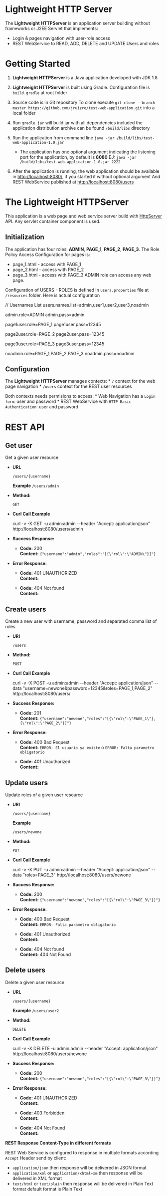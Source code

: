# Lightweight HTTP Server
The **Lightweight HTTPServer** is an application server building without frameworks or J2EE Servlet that implements:
- Login & pages navigation with user-role access 
- REST WebService to READ, ADD, DELETE and UPDATE Users and roles

# Getting Started

1. **Lightweight HTTPServer** is a Java application developed with JDK 1.8
2. **Lightweight HTTPServer** is built using Gradle. Configuration file is `build.gradle` at root folder
3. Source code is in Git repository 
 To clone execute `git clone --branch master https://github.com/jruizro/test-web-application.git` into a local folder
4. Run `gradle jar` will build jar with all dependencies included
    the application distribution archive can be found `/build/libs` directory
6. Run the application from command line `java -jar /build/libs/test-web-application-1.0.jar`
    * The application has one optional argument indicating the listening port for the application, by default is **8080**
    EJ: `java -jar /build/libs/test-web-application-1.0.jar 2222`
  
7. After the application is running, the web application should be available in [http://localhost:8080/](http://localhost:8080/), if you started it without optional argument
    And REST WebService published at [http://localhost:8080/users](http://localhost:8080/users)

# The Lightweight HTTPServer

This application is a web page and web service server build with [HttpServer](https://docs.oracle.com/javase/8/docs/jre/api/net/httpserver/spec/com/sun/net/httpserver/HttpServer.html) API.
Any servlet container component is used.

## Initialization

The application has four roles: **ADMIN**, **PAGE_1**, **PAGE_2**, **PAGE_3**.
The Role Policy Access Configuration for pages is:
- page_1.html - access with PAGE_1
- page_2.html - access with PAGE_2
- page_3.html - access with PAGE_3
ADMIN role can access any web page.

Configuration of USERS - ROLES is defined in `users.properties` file at `/resources` folder.
 Here is actual configuration

// Usernames List
users.names.list=admin,user1,user2,user3,noadmin

admin.role=ADMIN
admin.pass=admin

page1user.role=PAGE_1
page1user.pass=12345

page2user.role=PAGE_2
page2user.pass=12345

page3user.role=PAGE_3
page3user.pass=12345

noadmin.role=PAGE_1,PAGE_2,PAGE_3
noadmin.pass=noadmin

## Configuration

The **Lightweight HTTPServer** manages contexts:
    * `/` context for the web page navigation
    * `/users` context for the REST user resources

Both contexts needs permisions to access:
    * Web Navigation has a `Login form`: user and password 
    * REST WebService with `HTTP Basic Authentication`: user and password

# REST API

**Get user**
----

Get a given user resource

* **URL**

  `/users/{username}`
  
  **Example**
  `/users/admin`

* **Method:**
  
  `GET`

* **Curl Call Example**

    curl -v -X GET -u admin:admin --header "Accept: application/json" http://localhost:8080/users/admin

* **Success Response:**
  
  * **Code:** 200 <br />
    **Content:** `{"username":"admin","roles":"[{\"rol\":\"ADMIN\"}]"}`
 
* **Error Response:**

  * **Code:** 401 UNAUTHORIZED <br />
    **Content:** 

  * **Code:** 404 Not found <br />
    **Content:**


**Create users**
----

Create a new user with username, password and separated comma list of roles
    
* **URI**

  `/users`

* **Method:**
  
  `POST`
   
* **Curl Call Example**

    curl -v -X POST -u admin:admin --header "Accept: application/json" --data "username=newone&password=12345&roles=PAGE_1,PAGE_2" http://localhost:8080/users/

* **Success Response:**
  
  * **Code:** 201 <br />
    **Content:** `{"username":"newone","roles":"[{\"rol\":\"PAGE_1\"},{\"rol\":\"PAGE_2\"}]"}`
 
* **Error Response:**

  * **Code:** 400 Bad Request <br />
    **Content:** `ERROR: El usuario ya existe` o `ERROR: Falta parametro obligatorio`

  * **Code:** 401 Unauthorized <br />
    **Content:** 

**Update users**
----

Update roles of a given user resource

* **URI**

  `/users/{username}`
  
  **Example**
  
  `/users/newone`

* **Method:**
  
  `PUT`
 
*  **Curl Call Example**

    curl -v -X PUT -u admin:admin --header "Accept: application/json" --data "roles=PAGE_3" http://localhost:8080/users/newone

* **Success Response:**
  
  * **Code:** 200 <br />
    **Content:** `{"username":"newone","roles":"[{\"rol\":\"PAGE_3\"}]"}`
 
* **Error Response:**

  * **Code:** 400 Bad Request <br />
    **Content:** `ERROR: Falta parametro obligatorio`

  * **Code:** 401 Unauthorized <br />
    **Content:** 
  
  * **Code:** 404 Not found <br />
      **Content:** 404 Not Found  
    
**Delete users**
----

Delete a given user resource

* **URL**

  `/users/{username}`
  
  **Example**
  `/users/user2`

* **Method:**
  
  `DELETE`
 
*  **Curl Call Example**

    curl -v -X DELETE -u admin:admin --header "Accept: application/json" http://localhost:8080/users/newone

* **Success Response:**
  
  * **Code:** 200 <br />
    **Content:** `{"username":"newone","roles":"[{\"rol\":\"PAGE_3\"}]"}`
 
* **Error Response:**

  * **Code:** 401 UNAUTHORIZED <br />
    **Content:** 

  * **Code:** 403 Forbidden <br />
    **Content:** 

  * **Code:** 404 Not Found <br />
    **Content:**
      
    
**REST Response Content-Type in different formats**

REST Web Service is configured to response in multiple formats according `Accept` Header send by client:
 * `application/json` then response will be delivered in JSON format
 * `application/xml` or `application/xhtml+xm` then response will be delivered in XML format
 * `text/html` or `text/plain` then response will be delivered in Plain Text format
default format is Plain Text

